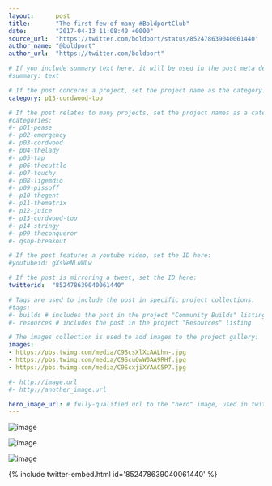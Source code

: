 ```yaml
---
layout:      post
title:       "The first few of many #BoldportClub"
date:        "2017-04-13 11:08:40 +0000"
source_url:  "https://twitter.com/boldport/status/852478639040061440"
author_name: "@boldport"
author_url:  "https://twitter.com/boldport"

# If you include summary text here, it will be used in the post meta description instead of an excerpt from the post body
#summary: text

# If the post concerns a project, set the project name as the category:
category: p13-cordwood-too

# If the post relates to many projects, set the project names as a categories array:
#categories:
#- p01-pease
#- p02-emergency
#- p03-cordwood
#- p04-thelady
#- p05-tap
#- p06-thecuttle
#- p07-touchy
#- p08-ligemdio
#- p09-pissoff
#- p10-thegent
#- p11-thematrix
#- p12-juice
#- p13-cordwood-too
#- p14-stringy
#- p99-theconqueror
#- qsop-breakout

# If the post features a youtube video, set the ID here:
#youtubeid: gXsVeNLuWLw

# If the post is mirroring a tweet, set the ID here:
twitterid:  "852478639040061440"

# Tags are used to include the post in specific project collections:
#tags:
#- builds # includes the post in the project "Community Builds" listing
#- resources # includes the post in the project "Resources" listing

# The images collection is used to add images to the project gallery:
images:
- https://pbs.twimg.com/media/C9ScsXlXcAALhn-.jpg
- https://pbs.twimg.com/media/C9Scu6wW0AA9RHf.jpg
- https://pbs.twimg.com/media/C9ScxjiXYAAC5P7.jpg

#- http://image.url
#- http://another_image.url

hero_image_url: # fully-qualified url to the "hero" image, used in twitter cards for example
---
```


![image](https://pbs.twimg.com/media/C9ScsXlXcAALhn-.jpg)

![image](https://pbs.twimg.com/media/C9Scu6wW0AA9RHf.jpg)

![image](https://pbs.twimg.com/media/C9ScxjiXYAAC5P7.jpg)

{% include twitter-embed.html id='852478639040061440' %}


